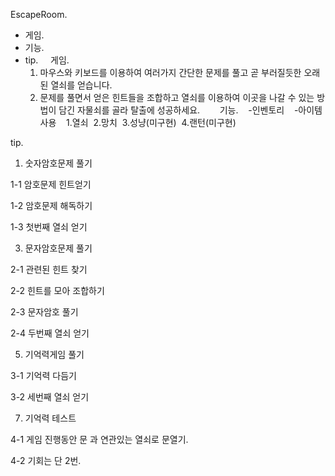 EscapeRoom.&nbsp;
&nbsp;
- 게임.&nbsp;
- 기능.&nbsp;
- tip.
&nbsp;
&nbsp;
게임.&nbsp;
&nbsp;
  1. 마우스와 키보드를 이용하여 여러가지 간단한 문제를 풀고 곧 부러질듯한 오래된 열쇠를 얻습니다.&nbsp;
  2. 문제를 풀면서 얻은 힌트들을 조합하고 열쇠를 이용하여 이곳을 나갈 수 있는 방법이 담긴 자물쇠를 골라 탈출에 성공하세요.&nbsp;
&nbsp;
&nbsp;
&nbsp;
기능.&nbsp;
&nbsp;
  -인벤토리&nbsp;
  &nbsp;
  -아이템 사용&nbsp;
  &nbsp;
    1.열쇠&nbsp;
    2.망치&nbsp;
    3.성냥(미구현)&nbsp;
    4.랜턴(미구현)&nbsp;
&nbsp;

tip.&nbsp;
1. 숫자암호문제 풀기

  1-1 암호문제 힌트얻기
  
  1-2 암호문제 해독하기
  
  1-3 첫번째 열쇠 얻기
  
3. 문자암호문제 풀기

  2-1 관련된 힌트 찾기
  
  2-2 힌트를 모아 조합하기
  
  2-3 문자암호 풀기
  
  2-4 두번째 열쇠 얻기
  
5. 기억력게임 풀기
   
  3-1 기억력 다듬기
  
  3-2 세번째 열쇠 얻기
  
7. 기억력 테스트
   
  4-1 게임 진행동안 문 과 연관있는 열쇠로 문열기.

  4-2 기회는 단 2번.



